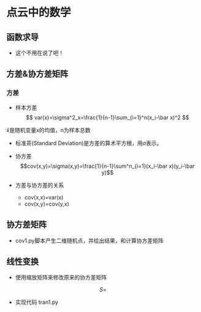 # 点云中的数学

## 函数求导  
* 这个不用在说了吧！

## 方差&协方差矩阵  

### 方差  
* 样本方差  
$$ var(x)=\sigma^2_x=\frac{1}{n-1}\sum_{i=1}^n(x_i-\bar x)^2 $$   

$\bar x$是随机变量x的均值，n为样本总数  

* 标准茶(Standard Deviation)是方差的算术平方根，用$\sigma$表示。
* 协方差
$$cov(x,y)=\sigma(x,y)=\frac{1}{n-1}\sum^n_{i=1}(x_i-\bar x)(y_i-\bar y)$$

* 方差与协方差的关系  
  * cov(x,x)=var(x)
  * cov(x,y)=cov(y,x)

## 协方差矩阵
* cov1.py脚本产生二维随机点，并绘出结果，和计算协方差矩阵  


## 线性变换 
* 使用缩放矩阵来修改原来的协方差矩阵   

$$ S=$$

* 实现代码 tran1.py

